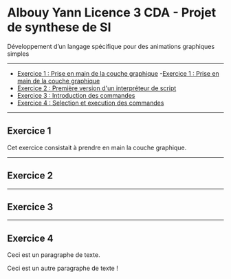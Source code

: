 # Albouy Yann Licence 3 CDA - Projet de synthese de SI 
Développement d’un langage spécifique pour des animations graphiques simples 
*******************
+ [Exercice 1 : Prise en main de la couche graphique](#exercice-1)
-[Exercice 1 : Prise en main de la couche graphique](#exercice-1)
+ [Exercice 2 : Première version d'un interpréteur de script](#exercice-2)
+ [Exercice 3 : Introduction des commandes](#exercice-3)
+ [Exercice 4 : Selection et execution des commandes](#exercice-4)
*******************
## Exercice 1
Cet exercice consistait à prendre en main la couche graphique.

*******************
## Exercice 2
*******************
## Exercice 3
*******************
## Exercice 4


<p>Ceci est un paragraphe de texte.</p>

<p>Ceci est un autre paragraphe de texte !</p>

